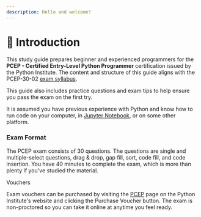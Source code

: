 ```yaml
---
description: Hello and welcome!
---
```


# 👋 Introduction

This study guide prepares beginner and experienced programmers for the **PCEP - Certified Entry-Level Python Programmer** certification issued by the Python Institute. The content and structure of this guide aligns with the PCEP-30-02 [exam syllabus](https://pythoninstitute.org/assets/627e61bc29de3989767095.pdf).

This guide also includes practice questions and exam tips to help ensure you pass the exam on the first try.

It is assumed you have previous experience with Python and know how to run code on your computer, in [Jupyter Notebook](https://jupyter.org/try), or on some other platform.

### Exam Format

The PCEP exam consists of 30 questions. The questions are single and multiple-select questions, drag & drop, gap fill, sort, code fill, and code insertion. You have 40 minutes to complete the exam, which is more than plenty if you've studied the material.

Vouchers

Exam vouchers can be purchased by visiting the [PCEP](https://pythoninstitute.org/pcep) page on the Python Institute's website and clicking the Purchase Voucher button. The exam is non-proctored so you can take it online at anytime you feel ready.
